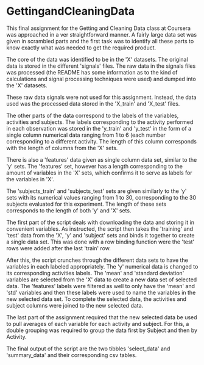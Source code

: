# GettingandCleaningData

This final assignment for the Getting and Cleaning Data class at Coursera was approached in a ver straightforward manner. 
A fairly large data set was given in scrambled parts and the first task was to identify all these parts to know exactly what was needed to get the required product. 

The core of the data was identified to be in the 'X' datasets. The original data is stored in the different 'signals' files. The raw data in the signals files was processed (the README has some information as to the kind of calculations and signal processing techniques were used) and dumped into the 'X' datasets. 

These raw data signals were not used for this assignment. Instead, the data used was the processed data stored in the 'X_train' and 'X_test' files. 

The other parts of the data correspond to the labels of the variables, activities and subjects.
The labels corresponding to the activity performed in each observation was stored in the 'y_train' and 'y_test' in the form of a single column numerical data ranging from 1 to 6 (each number corresponding to a different activity. The length of this column corresponds with the length of columns from the 'X' sets.

There is also a 'features' data given as single column data set, similar to the 'y' sets. The 'features' set, however has a length corresponding to the amount of variables in the 'X' sets, which confirms it to serve as labels for the variables in 'X'.

The 'subjects_train' and 'subjects_test' sets are given similarly to the 'y' sets with its numerical values ranging from 1 to 30, corresponding to the 30 subjects evaluated for this experiment. The length of these sets corresponds to the length of both 'y' and 'X' sets. 

The first part of the script deals with downloading the data and storing it in convenient variables. As instructed, the script then takes the 'training' and 'test' data from the 'X', 'y' and 'subject' sets and binds it together to create a single data set. This was done with a row binding function were the 'test' rows were added after the last 'train' row.

After this, the script crunches through the different data sets to have the variables in each labeled appropriately. The 'y' numerical data is changed to its corresponding activities labels. The 'mean' and 'standard deviation' variables are selected from the 'X' data to create a new data set of selected data. The 'features' labels were filtered as well to only have the 'mean' and 'std' variables and then these labels were used to name the variables in the new selected data set. To complete the selected data, the activities and subject columns were joined to the new selected data. 

The last part of the assignment required that the new selected data be used to pull averages of each variable for each activity and subject. For this, a double grouping was required to group the data first by Subject and then by Activity. 

The final output of the script are the two tibbles 'select_data' and 'summary_data' and their corresponding csv tables. 
